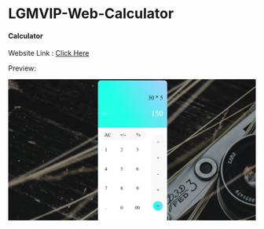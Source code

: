 # LGMVIP-Web-Calculator

#### **Calculator**

Website Link : [Click Here](https://anand-3399.github.io/LGMVIP-Web-Calculator/)

Preview:

![1665460617291](image/README/1665460617291.png)
